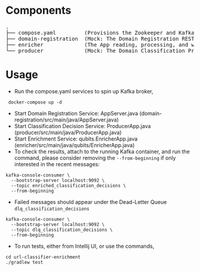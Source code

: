# Components

<pre>
.
├── compose.yaml         (Provisions the Zookeeper and Kafka Broker)
├── domain-registration  (Mock: The Domain Registration REST Server)
├── enricher             (The App reading, processing, and writing to Kafka)
└── producer             (Mock: The Domain Classification Producer)
</pre>

# Usage

* Run the compose.yaml services to spin up Kafka broker,

```shell
 docker-compose up -d
```

* Start Domain Registration Service: AppServer.java (domain-registration/src/main/java/AppServer.java)
* Start Classification Decision Service: ProducerApp.java (producer/src/main/java/ProducerApp.java)
* Start Enrichment Service: qubits.EnricherApp.java (enricher/src/main/java/qubits/EnricherApp.java)
* To check the results, attach to the running Kafka container, and run the command, please consider removing
  the `--from-beginning` if only interested in the recent messages:

```shell
kafka-console-consumer \
  --bootstrap-server localhost:9092 \
  --topic enriched_classification_decisions \
  --from-beginning
```

* Failed messages should appear under the Dead-Letter Queue `dlq_classification_decisions`

```shell
kafka-console-consumer \
  --bootstrap-server localhost:9092 \
  --topic dlq_classification_decisions \
  --from-beginning
```

* To run tests, either from Intellij UI, or use the commands,

```shell
cd url-classifier-enrichment
./gradlew test
```
